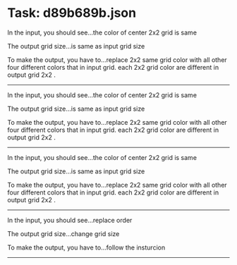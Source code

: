 # Task: d89b689b.json

In the input, you should see...the color of center 2x2 grid is same

The output grid size...is same as input grid size

To make the output, you have to...replace 2x2 same grid color with all other four different colors that in input grid. each 2x2 grid color are different in output grid 2x2 .

---

In the input, you should see...the color of center 2x2 grid is same

The output grid size...is same as input grid size

To make the output, you have to...replace 2x2 same grid color with all other four different colors that in input grid. each 2x2 grid color are different in output grid 2x2 .

---

In the input, you should see...the color of center 2x2 grid is same

The output grid size...is same as input grid size

To make the output, you have to...replace 2x2 same grid color with all other four different colors that in input grid. each 2x2 grid color are different in output grid 2x2 .

---

In the input, you should see...replace order

The output grid size...change grid size

To make the output, you have to...follow the insturcion

---

